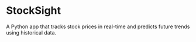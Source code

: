 # StockSight
A Python app that tracks stock prices in real-time and predicts future trends using historical data.
